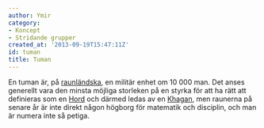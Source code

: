 ```yaml
---
author: Ymir
category:
- Koncept
- Stridande grupper
created_at: '2013-09-19T15:47:11Z'
id: tuman
title: Tuman
---
```

En tuman är, på [raunländska], en militär enhet om 10 000 man. Det anses generellt vara den minsta möjliga storleken på en styrka för att ha rätt att definieras som en [Hord] och därmed ledas av en [Khagan], men raunerna på senare år är inte direkt någon högborg för matematik och disciplin, och man är numera inte så petiga.

  [raunländska]: Raunländska
  [Hord]: Hord
  [Khagan]: Khagan